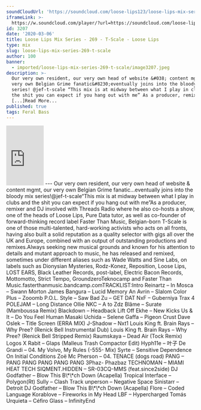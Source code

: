 ```yaml
---
soundCloudUrl: 'https://soundcloud.com/loose-lips123/loose-lips-mix-series-269-t-scale'
iframeLink: >-
  https://w.soundcloud.com/player/?url=https://soundcloud.com/loose-lips123/loose-lips-mix-series-269-t-scale&color=00aabb&auto_play=false&hide_related=false&show_comments=true&show_user=true&show_reposts=false
id: 3207
date: '2020-03-06'
title: Loose Lips Mix Series - 269 - T-Scale - Loose Lips
type: mix
slug: loose-lips-mix-series-269-t-scale
author: 100
banner:
  - imported/loose-lips-mix-series-269-t-scale/image3207.jpeg
description: >-
  Our very own resident, our very own head of website &#038; content mgmt, our
  very own Belgian Grime fanatic&#8230;eventually joins into the bloody mix
  series! @jef-t-scale “This mix is at midway between what I play in clubs and
  the shit you can expect if you hang out with me” As a producer, remixer and DJ
  [...]Read More...
published: true
tags: Feral Bass
---
```

<iframe id="sc-widget" title="title" width="100" height="160" scrolling="no" frameborder="yes" allow="autoplay" src="https://w.soundcloud.com/player/?url=https://soundcloud.com/loose-lips123/loose-lips-mix-series-269-t-scale&amp;color=00aabb&amp;auto_play=false&amp;hide_related=false&amp;show_comments=true&amp;show_user=true&amp;show_reposts=false"></iframe>
---
Our very own resident, our very own head of website & content mgmt, our very own Belgian Grime fanatic…eventually joins into the bloody mix series!@jef-t-scale“This mix is at midway between what I play in clubs and the shit you can expect if you hang out with me”As a producer, remixer and DJ involved with Threads Radio where he also co-hosts a show, one of the heads of Loose Lips, Pure Data tutor, as well as co-founder of forward-thinking record label Faster Than Music, Belgian-born T-Scale is one of those multi-talented, hard-working activists who acts on all fronts, having also built a solid reputation as a quality selector with gigs all over the UK and Europe, combined with an output of outstanding productions and remixes.Always seeking new musical grounds and known for his attention to details and mutant approach to music, he has released and remixed, sometimes under different aliases such as Wade Watts and Sine Labs, on labels such as Dionysian Mysteries, Rodz-Konez, Reposition, Loose Lips, LOST EARS, Black Leather Records, post-label, Electric Bacon Records, Mottomotto, Strict Tempo, GroundzeroTeknocamp and Faster Than Music.fasterthanmusic.bandcamp.comTRACKLIST:Intro  
Reinartz – In  
Mosca – Swann Morton  
James Bangura – Lucid Memory  
An Avrin – Slalom  
Color Plus – Zooomb  
P.O.L. Style – Saw  
Bad Zu – GET DAT  
NxF – Guberniya Trax 4  
POLEJAM – Long Distance Ollie  
NKC – A to Zdz  
Blâme – Surate (Mamboussa Remix)  
Blackdown – Headback Lift Off  
Ekhe – New Kicks  
Us & It – Do You Feel Human  
Masaki Uchida – Selene  
Gaffa – Pigeon Crust  
Dave Oslek – Title Screen (ERRA MIX)  
J-Shadow – Nxt1  
Louis King ft. Brain Rays – Why Pree? (Renick Bell Instrumental Dub)  
Louis King ft. Brain Rays – Why Pree? (Renick Bell Stripped Remix)  
Raumskaya – Dead Air (Tock Remix)  
Logos X Rabit – Glaps (Malleus Trash Compactor Edit)  
Hyph11e – 叶子  
De Grandi – 04. My Volvo, My Rules (-555- Mix)  
Syrte – Sensitive Dependence On Initial Conditions  
Zoë Mc Pherson – 04. TENACE (dogs road)  
PANG – PANG PANG PANG PANG PANG  
3Phaz- Phazbaz  
TECHNOMAN – MIAMI HEAT TECH  
SIQMENT.HIDDEN – SR-03CQ-MMS (feat.since2side)  
DJ Godfather – Blow This B\*\*ch Down (Acapella)  
Tropical Interface – Polygon(Rt)  
Sully – Clash Track  
unperson – Negative Space  
Sinistarr – Detroit  
DJ Godfather – Blow This B\*\*ch Down (Acapella)  
Flore – Coded Language  
Korablove – Fireworks in My Head  
LBF – Hypercharged  
Tomás Urquieta – Céfiro  
Glass – InfinityEnd